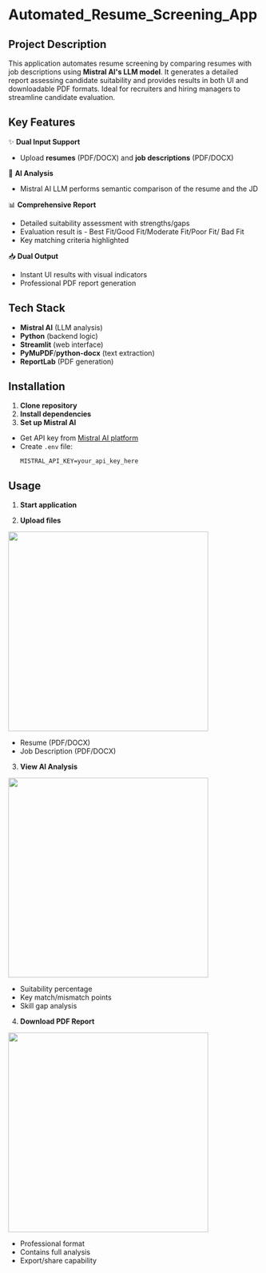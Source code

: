 # Automated_Resume_Screening_App

## Project Description

This application automates resume screening by comparing resumes with job descriptions using **Mistral AI's LLM model**. It generates a detailed report assessing candidate suitability and provides results in both UI and downloadable PDF formats. Ideal for recruiters and hiring managers to streamline candidate evaluation.

## Key Features

✨ **Dual Input Support**  
  - Upload **resumes** (PDF/DOCX) and **job descriptions** (PDF/DOCX)
  
🤖 **AI Analysis**  
  - Mistral AI LLM performs semantic comparison of the resume and the JD
  
📊 **Comprehensive Report**  
  - Detailed suitability assessment with strengths/gaps
  - Evaluation result is - Best Fit/Good Fit/Moderate Fit/Poor Fit/ Bad Fit 
  - Key matching criteria highlighted

📥 **Dual Output**  
  - Instant UI results with visual indicators
  - Professional PDF report generation

## Tech Stack

- **Mistral AI** (LLM analysis)
- **Python** (backend logic)
- **Streamlit** (web interface)
- **PyMuPDF**/**python-docx** (text extraction)
- **ReportLab** (PDF generation)

## Installation

1. **Clone repository**
2. **Install dependencies**
3. **Set up Mistral AI**
- Get API key from [Mistral AI platform](https://mistral.ai/)
- Create `.env` file:
  ```
  MISTRAL_API_KEY=your_api_key_here
  ```

## Usage

1. **Start application**

2. **Upload files**  
<img src="https://via.placeholder.com/600x200?text=Upload+Interfac" width="400">

- Resume (PDF/DOCX)
- Job Description (PDF/DOCX)

3. **View AI Analysis**  
<img src="https://via.placeholder.com/600x400?text=Results+Dashboard" width="400">

- Suitability percentage
- Key match/mismatch points
- Skill gap analysis

4. **Download PDF Report**  
<img src="https://via.placeholder.com/600x200?text=PDF+Report+Preview" width="400">

- Professional format
- Contains full analysis
- Export/share capability
